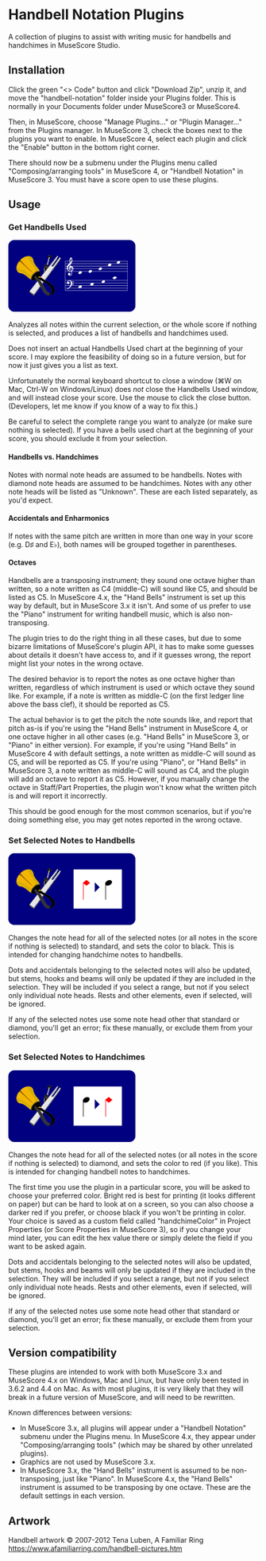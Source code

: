 ﻿# Handbell Notation Plugins

A collection of plugins to assist with writing music for handbells and handchimes
in MuseScore Studio.

## Installation

Click the green "&lt;&gt; Code" button and click "Download Zip", unzip it, and
move the "handbell-notation" folder inside your Plugins folder.  This is normally
in your Documents folder under MuseScore3 or MuseScore4.

Then, in MuseScore, choose "Manage Plugins…" or "Plugin Manager…" from the Plugins
manager.  In MuseScore 3, check the boxes next to the plugins you want to enable.
In MuseScore 4, select each plugin and click the "Enable" button in the bottom
right corner.

There should now be a submenu under the Plugins menu called "Composing/arranging
tools" in MuseScore 4, or "Handbell Notation" in MuseScore 3.  You must have a
score open to use these plugins.

## Usage

### Get Handbells Used

<img src="get-handbells-used.png" alt="get-handbells-used" width=256>

Analyzes all notes within the current selection, or the whole score if nothing
is selected, and produces a list of handbells and handchimes used.

Does not insert an actual Handbells Used chart at the beginning of your score.
I may explore the feasibility of doing so in a future version, but for now it
just gives you a list as text.

Unfortunately the normal keyboard shortcut to close a window (⌘W on Mac, Ctrl-W
on Windows/Linux) does *not* close the Handbells Used window, and will instead
close your score.  Use the mouse to click the close button.  (Developers, let me
know if you know of a way to fix this.)

Be careful to select the complete range you want to analyze (or make sure nothing
is selected).  If you have a bells used chart at the beginning of your score, you
should exclude it from your selection.

#### Handbells vs. Handchimes

Notes with normal note heads are assumed to be handbells.  Notes with diamond
note heads are assumed to be handchimes.  Notes with any other note heads will be
listed as "Unknown".  These are each listed separately, as you'd expect.

#### Accidentals and Enharmonics

If notes with the same pitch are written in more than one way in your score
(e.g. D♯ and E♭), both names will be grouped together in parentheses.

#### Octaves

Handbells are a transposing instrument; they sound one octave higher than written,
so a note written as C4 (middle-C) will sound like C5, and should be listed as C5.
In MuseScore 4.x, the "Hand Bells" instrument is set up this way by default, but
in MuseScore 3.x it isn't.  And some of us prefer to use the "Piano" instrument
for writing handbell music, which is also non-transposing.

The plugin tries to do the right thing in all these cases, but due to some bizarre
limitations of MuseScore's plugin API, it has to make some guesses about details
it doesn't have access to, and if it guesses wrong, the report might list your
notes in the wrong octave.

The desired behavior is to report the notes as one octave higher than written,
regardless of which instrument is used or which octave they sound like.  For
example, if a note is written as middle-C (on the first ledger line above the
bass clef), it should be reported as C5.

The actual behavior is to get the pitch the note sounds like, and report that pitch
as-is if you're using the "Hand Bells" instrument in MuseScore 4, or one octave
higher in all other cases (e.g. "Hand Bells" in MuseScore 3, or "Piano" in either
version).  For example, if you're using "Hand Bells" in MuseScore 4 with default
settings, a note written as middle-C will sound as C5, and will be reported as C5.
If you're using "Piano", or "Hand Bells" in MuseScore 3, a note written as middle-C
will sound as C4, and the plugin will add an octave to report it as C5.  However,
if you manually change the octave in Staff/Part Properties, the plugin won't know
what the written pitch is and will report it incorrectly.

This should be good enough for the most common scenarios, but if you're doing
something else, you may get notes reported in the wrong octave.

### Set Selected Notes to Handbells

<img src="set-handbells.png" alt="set-handbells" width=256>   

Changes the note head for all of the selected notes (or all notes in the score
if nothing is selected) to standard, and sets the color to black.  This is intended
for changing handchime notes to handbells.

Dots and accidentals belonging to the selected notes will also be updated, but
stems, hooks and beams will only be updated if they are included in the selection.
They will be included if you select a range, but not if you select only individual
note heads.  Rests and other elements, even if selected, will be ignored.

If any of the selected notes use some note head other that standard or diamond,
you'll get an error; fix these manually, or exclude them from your selection.

### Set Selected Notes to Handchimes

<img src="set-handchimes.png" alt="set-handchimes" width=256>

Changes the note head for all of the selected notes (or all notes in the score
if nothing is selected) to diamond, and sets the color to red (if you like).
This is intended for changing handbell notes to handchimes.

The first time you use the plugin in a particular score, you will be asked to
choose your preferred color.  Bright red is best for printing (it looks different
on paper) but can be hard to look at on a screen, so you can also choose a darker
red if you prefer, or choose black if you won't be printing in color.  Your choice
is saved as a custom field called "handchimeColor" in Project Properties (or
Score Properties in MuseScore 3), so if you change your mind later, you can edit
the hex value there or simply delete the field if you want to be asked again.

Dots and accidentals belonging to the selected notes will also be updated, but
stems, hooks and beams will only be updated if they are included in the selection.
They will be included if you select a range, but not if you select only individual
note heads.  Rests and other elements, even if selected, will be ignored.

If any of the selected notes use some note head other that standard or diamond,
you'll get an error; fix these manually, or exclude them from your selection.

## Version compatibility

These plugins are intended to work with both MuseScore 3.x and MuseScore 4.x on
Windows, Mac and Linux, but have only been tested in 3.6.2 and 4.4 on Mac.
As with most plugins, it is very likely that they will break in a future version
of MuseScore, and will need to be rewritten.

Known differences between versions:
- In MuseScore 3.x, all plugins will appear under a "Handbell Notation" submenu
under the Plugins menu.  In MuseScore 4.x, they appear under "Composing/arranging tools"
(which may be shared by other unrelated plugins).
- Graphics are not used by MuseScore 3.x.
- In MuseScore 3.x, the "Hand Bells" instrument is assumed to be non-transposing,
just like "Piano".  In MuseScore 4.x, the "Hand Bells" instrument is assumed to be
transposing by one octave.  These are the default settings in each version.

## Artwork
Handbell artwork © 2007-2012 Tena Luben, A Familiar Ring  
<https://www.afamiliarring.com/handbell-pictures.htm>
